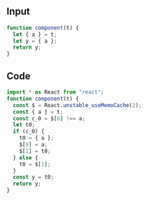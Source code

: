 
## Input

```javascript
function component(t) {
  let { a } = t;
  let y = { a };
  return y;
}

```

## Code

```javascript
import * as React from "react";
function component(t) {
  const $ = React.unstable_useMemoCache(2);
  const { a } = t;
  const c_0 = $[0] !== a;
  let t0;
  if (c_0) {
    t0 = { a };
    $[0] = a;
    $[1] = t0;
  } else {
    t0 = $[1];
  }
  const y = t0;
  return y;
}

```
      